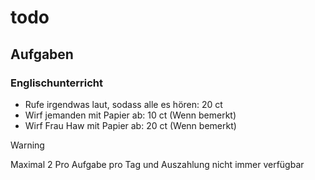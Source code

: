# todo
## Aufgaben
### Englischunterricht
- Rufe irgendwas laut, sodass alle es hören: 20 ct
- Wirf jemanden mit Papier ab: 10 ct (Wenn bemerkt)
- Wirf Frau Haw mit Papier ab: 20 ct (Wenn bemerkt)
> [!WARNING]
> Maximal 2 Pro Aufgabe pro Tag und Auszahlung nicht immer verfügbar
